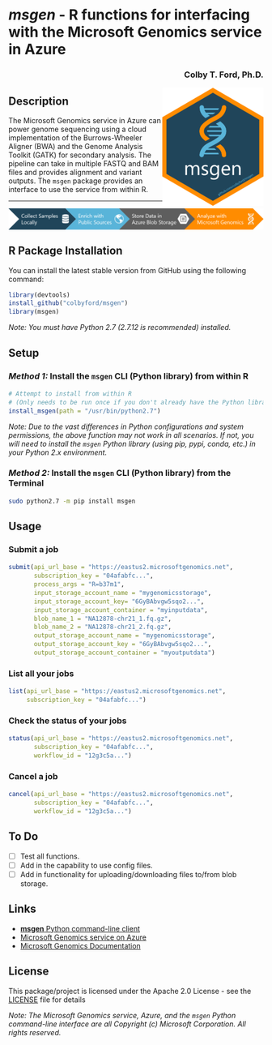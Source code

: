 
# *msgen* - R functions for interfacing with the Microsoft Genomics service in Azure
<h3 align = "right">Colby T. Ford, Ph.D.</h3>
<img align="right" src="https://raw.githubusercontent.com/colbyford/msgen/master/img/msgen_hex.png" alt="msgen icon" width="200">

## Description

The Microsoft Genomics service in Azure can power genome sequencing using a cloud implementation of the Burrows-Wheeler Aligner (BWA) and the Genome Analysis Toolkit (GATK) for secondary analysis. The pipeline can take in multiple FASTQ and BAM files and provides alignment and variant outputs. The `msgen` package provides an interface to use the service from within R.

---
<img align="center" src="https://raw.githubusercontent.com/colbyford/msgen/master/img/msgen_workflow.png" alt="msgen workflow">

## R Package Installation

You can install the latest stable version from GitHub using the following command:
```r
library(devtools)
install_github("colbyford/msgen")
library(msgen)
```
*Note: You must have Python 2.7 (2.7.12 is recommended) installed.*

## Setup

### *Method 1:* Install the `msgen` CLI (Python library) from within R
```r
# Attempt to install from within R
# (Only needs to be run once if you don't already have the Python library installed.)
install_msgen(path = "/usr/bin/python2.7")
```
*Note: Due to the vast differences in Python configurations and system permissions, the above function may not work in all scenarios. If not, you will need to install the `msgen` Python library (using pip, pypi, conda, etc.) in your Python 2.x environment.*

### *Method 2:* Install the `msgen` CLI (Python library) from the Terminal
```bash
sudo python2.7 -m pip install msgen
```

## Usage
### Submit a job
```r
submit(api_url_base = "https://eastus2.microsoftgenomics.net",
       subscription_key = "04afabfc...",
       process_args = "R=b37m1",
       input_storage_account_name = "mygenomicsstorage",
       input_storage_account_key= "6GyBAbvgw5sqo2...",
       input_storage_account_container = "myinputdata",
       blob_name_1 = "NA12878-chr21_1.fq.gz",
       blob_name_2 = "NA12878-chr21_2.fq.gz",
       output_storage_account_name = "mygenomicsstorage",
       output_storage_account_key = "6GyBAbvgw5sqo2...",
       output_storage_account_container = "myoutputdata")
```

### List all your jobs 
```r
list(api_url_base = "https://eastus2.microsoftgenomics.net",
     subscription_key = "04afabfc...")
```

### Check the status of your jobs
```r
status(api_url_base = "https://eastus2.microsoftgenomics.net",
       subscription_key = "04afabfc...",
       workflow_id = "12g3c5a...")
```

### Cancel a job
```r
cancel(api_url_base = "https://eastus2.microsoftgenomics.net",
       subscription_key = "04afabfc...",
       workflow_id = "12g3c5a...")
```

## To Do
- [ ] Test all functions.
- [ ] Add in the capability to use config files.
- [ ] Add in functionality for uploading/downloading files to/from blob storage.

## Links

- [__msgen__ Python command-line client](https://github.com/MicrosoftGenomics/msgen)
- [Microsoft Genomics service on Azure](https://azure.microsoft.com/en-us/services/genomics/)
- [Microsoft Genomics Documentation](https://docs.microsoft.com/en-us/azure/genomics/)


## License

This package/project is licensed under the Apache 2.0 License - see the [LICENSE](LICENSE) file for details

*Note: The Microsoft Genomics service, Azure, and the `msgen` Python command-line interface are all Copyright (c) Microsoft Corporation. All rights reserved.*
